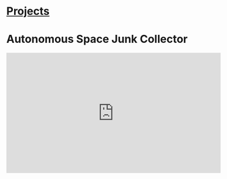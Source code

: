 # [Projects](http://vlarko.com/Projects)
# Autonomous Space Junk Collector

<iframe width="560" height="315" src="https://www.youtube.com/embed/UMbzJc0y_CM" title="YouTube video player" frameborder="0" allow="accelerometer; autoplay; clipboard-write; encrypted-media; gyroscope; picture-in-picture; web-share" allowfullscreen></iframe>
